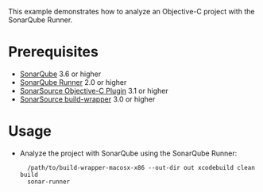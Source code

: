 This example demonstrates how to analyze an Objective-C project with the SonarQube Runner.

Prerequisites
=============
* [SonarQube](http://www.sonarsource.org/downloads/) 3.6 or higher
* [SonarQube Runner](http://docs.codehaus.org/x/N4KxDQ) 2.0 or higher
* [SonarSource Objective-C Plugin](http://www.sonarsource.com/products/plugins/languages/objective-c/) 3.1 or higher
* [SonarSource build-wrapper](http://www.sonarsource.com/products/plugins/languages/c-cpp-objectivec/downloads/) 3.0 or higher

Usage
=====
* Analyze the project with SonarQube using the SonarQube Runner:

        /path/to/build-wrapper-macosx-x86 --out-dir out xcodebuild clean build
        sonar-runner

